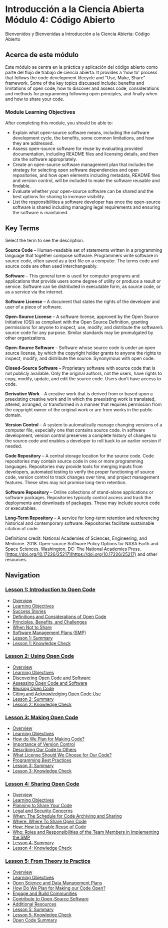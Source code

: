 # Introducción a la Ciencia Abierta Módulo 4: Código Abierto

Bienvenidos y Bienvenidas a Introducción a la Ciencia Abierta: Código Abierto

## Acerca de este módulo

Este módulo se centra en la práctica y aplicación del código abierto como parte del flujo de trabajo de ciencia abierta. It provides a 'how to' process that follows the code development lifecycle and "Use, Make, Share" framework. Some of the key topics discussed include: benefits and limitations of open code, how to discover and assess code, considerations and methods for programming following open principles, and finally when and how to share your code.

### Module Learning Objectives

After completing this module, you should be able to:

- Explain what open-source software means, including the software development cycle, the benefits, some common limitations, and how they are addressed.
- Assess open-source software for reuse by evaluating provided documentation, including README files and licensing details, and then cite the software appropriately.
- Create an open-source software management plan that includes the strategy for selecting open software dependencies and open repositories, and how open elements including metadata, README files and version control, will be included to make the software reusable and findable.
- Evaluate whether your open-source software can be shared and the best options for sharing to increase visibility.
- List the responsibilities a software developer has once the open-source software is shared including managing legal requirements and ensuring the software is maintained.

## Key Terms

Select the term to see the description.

**Source Code** – Human-readable set of statements written in a programming language that together compose software. Programmers write software in source code, often saved as a text file on a computer. The terms code and source code are often used interchangeably.

**Software** – This general term is used for computer programs and applications that provide users some degree of utility or produce a result or service. Software can be distributed in executable form, as source code, or as a service via the internet.

**Software License** – A document that states the rights of the developer and user of a piece of software.

**Open-Source License** – A software license, approved by the Open Source Initiative (OSI) as compliant with the Open Source Definition, granting permissions for anyone to inspect, use, modify, and distribute the software’s source code for any purpose. Similar standards may be promulgated by other organizations.

**Open-Source Software** – Software whose source code is under an open source license, by which the copyright holder grants to anyone the rights to inspect, modify, and distribute the source. Synonymous with open code.

**Closed-Source Software** – Proprietary software with source code that is not publicly available. Only the original authors, not the users, have rights to copy, modify, update, and edit the source code. Users don’t have access to code.

**Derivative Work** – A creative work that is derived from or based upon a preexisting creative work and in which the preexisting work is translated, altered, arranged, or transformed in a manner that requires permission from the copyright owner of the original work or are from works in the public domain.

**Version Control** – A system to automatically manage changing versions of a computer file, especially one that contains source code. In software development, version control preserves a complete history of changes to the source code and enables a developer to roll back to an earlier version if needed.

**Code Repository** – A central storage location for the source code. Code repositories may contain source code in one or more programming languages. Repositories may provide tools for merging inputs from developers, automated testing to verify the proper functioning of source code, version control to track changes over time, and project management features. These sites may not promise long-term retention.

**Software Repository** – Online collections of stand-alone applications or software packages. Repositories typically control access and track the deployments and downloads of packages. These may include source code or executables.

**Long-Term Repository** – A service for long-term retention and referencing historical and contemporary software. Repositories facilitate sustainable citation of code.

Definitions credit: National Academies of Sciences, Engineering, and Medicine. 2018. Open-source Software Policy Options for NASA Earth and Space Sciences. Washington, DC: The National Academies Press. [https://doi.org/10.17226/25217](https://doi.org/10.17226/25217) and other resources.

## Navigation

### [Lesson 1: Introduction to Open Code](./Lesson_1)

- [Overview](./Lesson_1#overview)
- [Learning Objectives](./Lesson_1#learning-objectives)
- [Success Stories](./Lesson_1#success-stories)
- [Definitions and Considerations of Open Code](./Lesson_1#definitions-and-considerations-of-open-code)
- [Principles, Benefits, and Challenges](./Lesson_1#principles-benefits-and-challenges)
- [When Not to Share](./Lesson_1#when-not-to-share)
- [Software Management Plans (SMP)](./Lesson_1#software-management-plans-smp)
- [Lesson 1: Summary](./Lesson_1#lesson-1-summary)
- [Lesson 1: Knowledge Check](./Lesson_1#lesson-1-knowledge-check)

### [Lesson 2: Using Open Code](./Lesson_2)

- [Overview](./Lesson_2#overview)
- [Learning Objectives](./Lesson_2#learning-objectives)
- [Discovering Open Code and Software](./Lesson_2#discovering-open-code-and-software)
- [Assessing Open Code and Software](./Lesson_2#assessing-open-code-and-software)
- [Reusing Open Code](./Lesson_2#reusing-open-code)
- [Citing and Acknowledging Open Code Use](./Lesson_2#citing-and-acknowledging-open-code-use)
- [Lesson 2: Summary](./Lesson_2#lesson-2-summary)
- [Lesson 2: Knowledge Check](./Lesson_2#lesson-2-knowledge-check)

### [Lesson 3: Making Open Code](./Lesson_3)

- [Overview](./Lesson_3#overview)
- [Learning Objectives](./Lesson_3#learning-objectives)
- [How do We Plan for Making Code?](./Lesson_3#how-do-we-plan-for-making-code)
- [Importance of Version Control](./Lesson_3#importance-of-version-control)
- [Describing Our Code to Others](./Lesson_3#describing-our-code-to-others)
- [What License Should We Choose for Our Code?](./Lesson_3#what-license-should-we-choose-for-our-code)
- [Programming Best Practices](./Lesson_3#programming-best-practices)
- [Lesson 3: Summary](./Lesson_3#lesson-3-summary)
- [Lesson 3: Knowledge Check](./Lesson_3#lesson-3-knowledge-check)

### [Lesson 4: Sharing Open Code](./Lesson_4)

- [Overview](./Lesson_4#overview)
- [Learning Objectives](./Lesson_4#learning-objectives)
- [Planning to Share Your Code](./Lesson_4#planning-to-share-your-code)
- [Legal and Security Concerns](./Lesson_4#legal-and-security-concerns)
- [When: The Schedule for Code Archiving and Sharing](./Lesson_4#when-the-schedule-for-code-archiving-and-sharing)
- [Where: Where To Share Open Code](./Lesson_4#where-to-share-open-code)
- [How: How to Enable Reuse of Code](./Lesson_4#how-how-to-enable-reuse-of-code)
- [Who: Roles and Responsibilities of the Team Members in Implementing the SMP](./Lesson_4#who-roles-and-responsibilities-of-the-team-members-in-implementing-the-smp)
- [Lesson 4: Summary](./Lesson_4#lesson-4-summary)
- [Lesson 4: Knowledge Check](./Lesson_4#lesson-4-knowledge-check)

### [Lesson 5: From Theory to Practice](./Lesson_5)

- [Overview](./Lesson_5#overview)
- [Learning Objectives](./Lesson_5#learning-objectives)
- [Open Science and Data Management Plans](./Lesson_5#open-science-and-data-management-plans)
- [How Do We Plan for Making our Code Open?](./Lesson_5#how-do-we-plan-for-making-our-code-open)
- [Engage and Build Communities](./Lesson_5#engage-and-build-communities)
- [Contribute to Open-Source Software](./Lesson_5#contribute-to-open-source-software)
- [Additional Resources](./Lesson_5#additional-resources)
- [Lesson 5: Summary](./Lesson_5#lesson-5-summary)
- [Lesson 5: Knowledge Check](./Lesson_5#lesson-5-knowledge-check)
- [Open Code Summary](./Lesson_5#open-code-summary)
